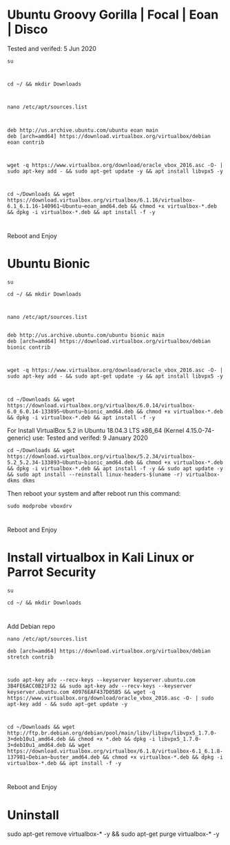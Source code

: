# Ubuntu Groovy Gorilla | Focal | Eoan | Disco

Tested and verifed: 5 Jun 2020

    su
#    
    cd ~/ && mkdir Downloads
#

    nano /etc/apt/sources.list
#
    deb http://us.archive.ubuntu.com/ubuntu eoan main
    deb [arch=amd64] https://download.virtualbox.org/virtualbox/debian eoan contrib

#

    wget -q https://www.virtualbox.org/download/oracle_vbox_2016.asc -O- | sudo apt-key add - && sudo apt-get update -y && apt install libvpx5 -y

#

    cd ~/Downloads && wget https://download.virtualbox.org/virtualbox/6.1.16/virtualbox-6.1_6.1.16-140961~Ubuntu~eoan_amd64.deb && chmod +x virtualbox-*.deb && dpkg -i virtualbox-*.deb && apt install -f -y
    
#    

Reboot and Enjoy
    
    
    
# Ubuntu Bionic

    su
    
    cd ~/ && mkdir Downloads
#

    nano /etc/apt/sources.list


    deb http://us.archive.ubuntu.com/ubuntu bionic main
    deb [arch=amd64] https://download.virtualbox.org/virtualbox/debian bionic contrib

#

    wget -q https://www.virtualbox.org/download/oracle_vbox_2016.asc -O- | sudo apt-key add - && sudo apt-get update -y && apt install libvpx5 -y

#

    cd ~/Downloads && wget https://download.virtualbox.org/virtualbox/6.0.14/virtualbox-6.0_6.0.14-133895~Ubuntu~bionic_amd64.deb && chmod +x virtualbox-*.deb && dpkg -i virtualbox-*.deb && apt install -f -y
    
    
For Install VirtualBox 5.2 in Ubuntu 18.04.3 LTS x86_64 (Kernel 4.15.0-74-generic) use:
Tested and verifed: 9 January 2020
        
    cd ~/Downloads && wget https://download.virtualbox.org/virtualbox/5.2.34/virtualbox-5.2_5.2.34-133893~Ubuntu~bionic_amd64.deb && chmod +x virtualbox-*.deb && dpkg -i virtualbox-*.deb && apt install -f -y && sudo apt update -y && sudo apt install --reinstall linux-headers-$(uname -r) virtualbox-dkms dkms

Then reboot your system and after reboot run this command:

    sudo modprobe vboxdrv
    
#    

Reboot and Enjoy
    
# Install virtualbox in Kali Linux or Parrot Security

    su
    
    cd ~/ && mkdir Downloads
#
Add Debian repo

    nano /etc/apt/sources.list

    deb [arch=amd64] https://download.virtualbox.org/virtualbox/debian stretch contrib

#

    sudo apt-key adv --recv-keys --keyserver keyserver.ubuntu.com 3B4FE6ACC0B21F32 && sudo apt-key adv --recv-keys --keyserver keyserver.ubuntu.com 40976EAF437D05B5 && wget -q https://www.virtualbox.org/download/oracle_vbox_2016.asc -O- | sudo apt-key add - && sudo apt-get update -y

#

    cd ~/Downloads && wget http://ftp.br.debian.org/debian/pool/main/libv/libvpx/libvpx5_1.7.0-3+deb10u1_amd64.deb && chmod +x *.deb && dpkg -i libvpx5_1.7.0-3+deb10u1_amd64.deb && wget https://download.virtualbox.org/virtualbox/6.1.8/virtualbox-6.1_6.1.8-137981~Debian~buster_amd64.deb && chmod +x virtualbox-*.deb && dpkg -i virtualbox-*.deb && apt install -f -y
    
#    

Reboot and Enjoy


# Uninstall

sudo apt-get remove virtualbox-\* -y && sudo apt-get purge virtualbox-\* -y
